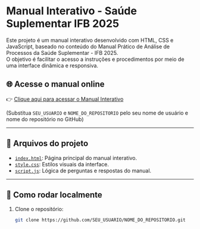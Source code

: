 # Manual Interativo - Saúde Suplementar IFB 2025

Este projeto é um manual interativo desenvolvido com HTML, CSS e JavaScript, baseado no conteúdo do Manual Prático de Análise de Processos da Saúde Suplementar - IFB 2025.  
O objetivo é facilitar o acesso a instruções e procedimentos por meio de uma interface dinâmica e responsiva.

## 🌐 Acesse o manual online

👉 [Clique aqui para acessar o Manual Interativo](https://SEU_USUARIO.github.io/NOME_DO_REPOSITORIO/)

(Substitua `SEU_USUARIO` e `NOME_DO_REPOSITORIO` pelo seu nome de usuário e nome do repositório no GitHub)

---

## 📂 Arquivos do projeto

- [`index.html`](./index.html): Página principal do manual interativo.
- [`style.css`](./style.css): Estilos visuais da interface.
- [`script.js`](./script.js): Lógica de perguntas e respostas do manual.

---

## 🚀 Como rodar localmente

1. Clone o repositório:
   ```bash
   git clone https://github.com/SEU_USUARIO/NOME_DO_REPOSITORIO.git

